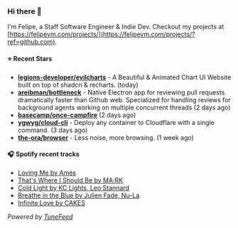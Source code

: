 ### Hi there 👋

I'm Felipe, a Staff Software Engineer & Indie Dev. Checkout my projects at [https://felipevm.com/projects/](https://felipevm.com/projects/?ref=github.com).

#### ⭐ Recent Stars
- **[legions-developer/evilcharts](https://github.com/legions-developer/evilcharts)** - A Beautiful &amp; Animated Chart UI Website built on top of shadcn &amp; recharts. (today)
- **[areibman/bottleneck](https://github.com/areibman/bottleneck)** - Native Electron app for reviewing pull requests dramatically faster than Github web. Specialized for handling reviews for background agents working on multiple concurrent threads (2 days ago)
- **[basecamp/once-campfire](https://github.com/basecamp/once-campfire)** (2 days ago)
- **[ygwyg/cloud-cli](https://github.com/ygwyg/cloud-cli)** - Deploy any container to Cloudflare with a single command. (3 days ago)
- **[the-ora/browser](https://github.com/the-ora/browser)** - Less noise, more browsing. (1 week ago)

#### 🎧 Spotify recent tracks
- [Loving Me by Amés](https://open.spotify.com/track/38IBN3zS6tva2z2vCB6guv)
- [That&#39;s Where I Should Be by MA:RK](https://open.spotify.com/track/6zebgbvTnD3NsCgNgRRnk8)
- [Cold Light by KC Lights, Leo Stannard](https://open.spotify.com/track/6jRwkbiqOfkNGty2fGTXzd)
- [Breathe in the Blue by Julien Fade, Nu-La](https://open.spotify.com/track/5j2ONNLDz5PwdXqtDU8QI0)
- [Infinite Love by CAKES](https://open.spotify.com/track/5BFJZcPnKwT1fVBQ1ewPZS)

_Powered by [TuneFeed](https://tunefeed.app?ref=github.com)_
